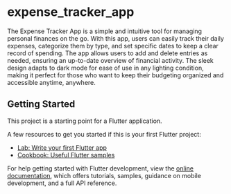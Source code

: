# expense_tracker_app

The Expense Tracker App is a simple and intuitive tool for managing personal finances on the go. With this app, users can easily track their daily expenses, categorize them by type, and set specific dates to keep a clear record of spending. The app allows users to add and delete entries as needed, ensuring an up-to-date overview of financial activity. The sleek design adapts to dark mode for ease of use in any lighting condition, making it perfect for those who want to keep their budgeting organized and accessible anytime, anywhere.
## Getting Started

This project is a starting point for a Flutter application.

A few resources to get you started if this is your first Flutter project:

- [Lab: Write your first Flutter app](https://docs.flutter.dev/get-started/codelab)
- [Cookbook: Useful Flutter samples](https://docs.flutter.dev/cookbook)

For help getting started with Flutter development, view the
[online documentation](https://docs.flutter.dev/), which offers tutorials,
samples, guidance on mobile development, and a full API reference.
